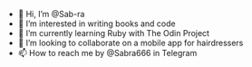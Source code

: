 - 👋 Hi, I’m @Sab-ra
- 👀 I’m interested in writing books and code
- 🌱 I’m currently learning Ruby with The Odin Project
- 💞️ I’m looking to collaborate on a mobile app for hairdressers
- 📫 How to reach me by @Sabra666 in Telegram

<!---
Sab-ra/Sab-ra is a ✨ special ✨ repository because its `README.md` (this file) appears on your GitHub profile.
You can click the Preview link to take a look at your changes.
--->
